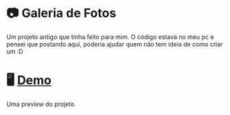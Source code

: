 # 📷 Galeria de Fotos
Um projeto antigo que tinha feito para mim. O código estava no meu pc e pensei que postando aqui, poderia ajudar quem não tem ideia de como criar um :D

# 🖥️ <a href="https://prnt.sc/1qge8at">Demo</a>
Uma preview do projeto
